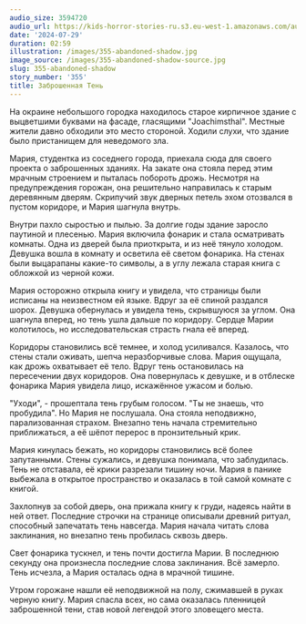 ```yaml
---
audio_size: 3594720
audio_url: https://kids-horror-stories-ru.s3.eu-west-1.amazonaws.com/audio/355-abandoned-shadow.mp3
date: '2024-07-29'
duration: 02:59
illustration: /images/355-abandoned-shadow.jpg
image_source: /images/355-abandoned-shadow-source.jpg
slug: 355-abandoned-shadow
story_number: '355'
title: Заброшенная Тень
---
```


На окраине небольшого городка находилось старое кирпичное здание с выцветшими буквами на фасаде, гласящими "Joachimsthal". Местные жители давно обходили это место стороной. Ходили слухи, что здание было пристанищем для неведомого зла.

Мария, студентка из соседнего города, приехала сюда для своего проекта о заброшенных зданиях. На закате она стояла перед этим мрачным строением и пыталась побороть дрожь. Несмотря на предупреждения горожан, она решительно направилась к старым деревянным дверям. Скрипучий звук дверных петель эхом отозвался в пустом коридоре, и Мария шагнула внутрь.

Внутри пахло сыростью и пылью. За долгие годы здание заросло паутиной и плесенью. Мария включила фонарик и стала осматривать комнаты. Одна из дверей была приоткрыта, и из неё тянуло холодом. Девушка вошла в комнату и осветила её светом фонарика. На стенах были выцарапаны какие-то символы, а в углу лежала старая книга с обложкой из черной кожи.

Мария осторожно открыла книгу и увидела, что страницы были исписаны на неизвестном ей языке. Вдруг за её спиной раздался шорох. Девушка обернулась и увидела тень, скрывшуюся за углом. Она шагнула вперед, но тень ушла дальше по коридору. Сердце Марии колотилось, но исследовательская страсть гнала её вперед.

Коридоры становились всё темнее, и холод усиливался. Казалось, что стены стали оживать, шепча неразборчивые слова. Мария ощущала, как дрожь охватывает её тело. Вдруг тень остановилась на пересечении двух коридоров. Она повернулась к девушке, и в отблеске фонарика Мария увидела лицо, искажённое ужасом и болью.

"Уходи", - прошептала тень грубым голосом. "Ты не знаешь, что пробудила". Но Мария не послушала. Она стояла неподвижно, парализованная страхом. Внезапно тень начала стремительно приближаться, а её шёпот перерос в пронзительный крик.

Мария кинулась бежать, но коридоры становились всё более запутанными. Стены сужались, и девушка понимала, что заблудилась. Тень не отставала, её крики разрезали тишину ночи. Мария в панике выбежала в открытое пространство и оказалась в той самой комнате с книгой.

Захлопнув за собой дверь, она прижала книгу к груди, надеясь найти в ней ответ. Последние строчки на странице описывали древний ритуал, способный запечатать тень навсегда. Мария начала читать слова заклинания, но внезапно тень пробилась сквозь дверь.

Свет фонарика тускнел, и тень почти достигла Марии. В последнюю секунду она произнесла последние слова заклинания. Всё замерло. Тень исчезла, а Мария осталась одна в мрачной тишине.

Утром горожане нашли её неподвижной на полу, сжимавшей в руках черную книгу. Мария спасла всех, но сама оказалась пленницей заброшенной тени, став новой легендой этого зловещего места.